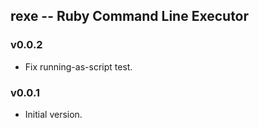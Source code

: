 ## rexe -- Ruby Command Line Executor


### v0.0.2

* Fix running-as-script test.


### v0.0.1

* Initial version.

